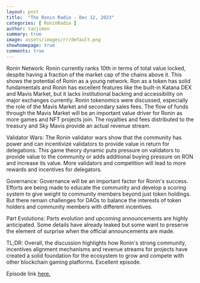 ```yaml
---
layout: post
title:  "The Ronin Radio - Dec 12, 2023"
categories: [ RoninRadio ]
author: tanjimon
summary: true
image: assets/images/rr/default.png
showhomepage: true
comments: true
---
```


Ronin Network:
Ronin currently ranks 10th in terms of total value locked, despite having a fraction of the market cap of the chains above it. This shows the potential of Ronin as a young network. 
Ron as a token has solid fundamentals and Ronin has excellent features like the built-in Katana DEX and Mavis Market, but it lacks institutional backing and accessibility on major exchanges currently.  Ronin tokenomics were discussed, especially the role of the Mavis Market and secondary sales fees.  The flow of funds through the Mavis Market will be an important value driver for Ronin as more games and NFT projects join. The royalties and fees distributed to the treasury and Sky Mavis provide an actual revenue stream.

Validator Wars:
The Ronin validator wars show that the community has power and can incentivize validators to provide value in return for delegations. This game theory dynamic puts pressure on validators to provide value to the community or adds additional buying pressure on RON and increase its value.
More validators and competition will lead to more rewards and incentives for delegators. 

Governance:
Governance will be an important factor for Ronin's success.  Efforts are being made to educate the community and develop a scoring system to give weight to community members beyond just token holdings.  But there remain challenges for DAOs to balance the interests of token holders and community members with different incentives. 

Part Evolutions:
Parts evolution and upcoming announcements are highly anticipated. Some details have already leaked but some want to preserve the element of surprise when the official announcements are made.

TL;DR:
Overall, the discussion highlights how Ronin's strong community, incentives alignment mechanisms and revenue streams for projects have created a solid foundation for the ecosystem to grow and compete with other blockchain gaming platforms.
Excellent episode.

Episode link <a href="https://twitter.com/TheRoninRadio/status/1734201294695313671">here.</a>